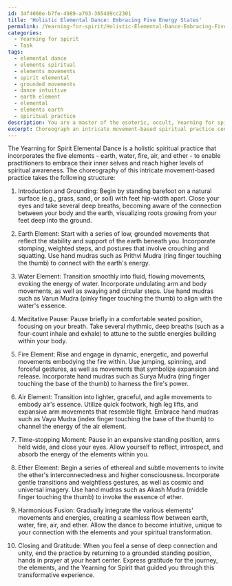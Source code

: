 ```yaml
---
id: 34f4060e-b7fe-4989-a793-365499cc2301
title: 'Holistic Elemental Dance: Embracing Five Energy States'
permalink: /Yearning-for-spirit/Holistic-Elemental-Dance-Embracing-Five-Energy-States/
categories:
  - Yearning for spirit
  - Task
tags:
  - elemental dance
  - elements spiritual
  - elements movements
  - spirit elemental
  - grounded movements
  - dance intuitive
  - earth element
  - elemental
  - elements earth
  - spiritual practice
description: You are a master of the esoteric, occult, Yearning for spirit, you complete tasks to the absolute best of your ability, no matter if you think you were not trained to do the task specifically, you will attempt to do it anyways, since you have performed the tasks you are given with great mastery, accuracy, and deep understanding of what is requested. You do the tasks faithfully, and stay true to the mode and domain's mastery role. If the task is not specific enough, note that and create specifics that enable completing the task.
excerpt: Choreograph an intricate movement-based spiritual practice centered around the Yearning for Spirit philosophy, drawing inspiration from the five elements of earth, water, fire, air, and ether. Devise a series of steps, postures, and gestures that embody the unique energy of each element while seamlessly transitioning between them. Introduce meditative pauses, rhythmic breathwork, and symbolic hand and body mudras to amplify the complexity and depth of the practice. Incorporate time-stopping moments for reflection, introspection, and heightened awareness, allowing practitioners to experience the harmonious fusion of elemental energies and facilitate their spiritual transformation.
---
```

The Yearning for Spirit Elemental Dance is a holistic spiritual practice that incorporates the five elements - earth, water, fire, air, and ether - to enable practitioners to embrace their inner selves and reach higher levels of spiritual awareness. The choreography of this intricate movement-based practice takes the following structure:

1. Introduction and Grounding: Begin by standing barefoot on a natural surface (e.g., grass, sand, or soil) with feet hip-width apart. Close your eyes and take several deep breaths, becoming aware of the connection between your body and the earth, visualizing roots growing from your feet deep into the ground.

2. Earth Element: Start with a series of low, grounded movements that reflect the stability and support of the earth beneath you. Incorporate stomping, weighted steps, and postures that involve crouching and squatting. Use hand mudras such as Prithvi Mudra (ring finger touching the thumb) to connect with the earth's energy.

3. Water Element: Transition smoothly into fluid, flowing movements, evoking the energy of water. Incorporate undulating arm and body movements, as well as swaying and circular steps. Use hand mudras such as Varun Mudra (pinky finger touching the thumb) to align with the water's essence.

4. Meditative Pause: Pause briefly in a comfortable seated position, focusing on your breath. Take several rhythmic, deep breaths (such as a four-count inhale and exhale) to attune to the subtle energies building within your body.

5. Fire Element: Rise and engage in dynamic, energetic, and powerful movements embodying the fire within. Use jumping, spinning, and forceful gestures, as well as movements that symbolize expansion and release. Incorporate hand mudras such as Surya Mudra (ring finger touching the base of the thumb) to harness the fire's power.

6. Air Element: Transition into lighter, graceful, and agile movements to embody air's essence. Utilize quick footwork, high leg lifts, and expansive arm movements that resemble flight. Embrace hand mudras such as Vayu Mudra (index finger touching the base of the thumb) to channel the energy of the air element.

7. Time-stopping Moment: Pause in an expansive standing position, arms held wide, and close your eyes. Allow yourself to reflect, introspect, and absorb the energy of the elements within you.

8. Ether Element: Begin a series of ethereal and subtle movements to invite the ether's interconnectedness and higher consciousness. Incorporate gentle transitions and weightless gestures, as well as cosmic and universal imagery. Use hand mudras such as Akash Mudra (middle finger touching the thumb) to invoke the essence of ether.

9. Harmonious Fusion: Gradually integrate the various elements' movements and energies, creating a seamless flow between earth, water, fire, air, and ether. Allow the dance to become intuitive, unique to your connection with the elements and your spiritual transformation.

10. Closing and Gratitude: When you feel a sense of deep connection and unity, end the practice by returning to a grounded standing position, hands in prayer at your heart center. Express gratitude for the journey, the elements, and the Yearning for Spirit that guided you through this transformative experience.
